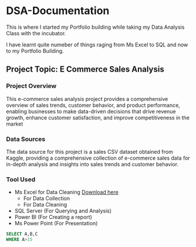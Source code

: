 # DSA-Documentation

This is where I started my Portfolio building while taking my Data Analysis Class with the incubator.

I have learnt quite numeber of things raging from Ms Excel to SQL and now to my Portfolio Building.

## Project Topic: E Commerce Sales Analysis
### Project Overview
This e-commerce sales analysis project provides a comprehensive overview of sales trends, customer behavior, and product performance, enabling businesses to make data-driven decisions that drive revenue growth, enhance customer satisfaction, and improve competitiveness in the market

### Data Sources
The data source for this project is a sales CSV dataset obtained from Kaggle, providing a comprehensive collection of e-commerce sales data for in-depth analysis and insights into sales trends and customer behavior.
### Tool Used
 - Ms Excel for Data Cleaning [Download here](https://www.microsoft.com)
   - For Data Collection
   - For Data Cleaning
 - SQL Server (For Querying and Analysis)
 - Power BI (For Creating a report)
 - Ms Power Point (For Presentation)

``` SQL
SELECT A,B,C
WHERE A>15

```
